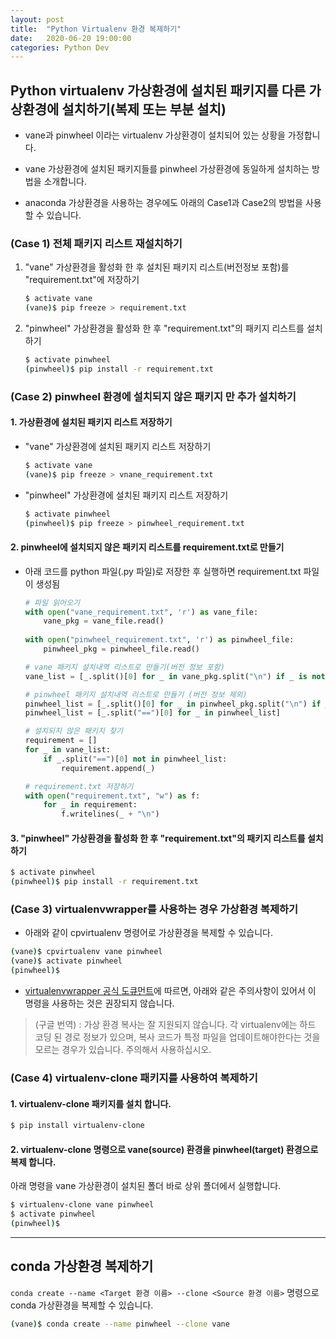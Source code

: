 ```yaml
---
layout: post
title:  "Python Virtualenv 환경 복제하기"
date:   2020-06-20 19:00:00
categories: Python Dev
---
```


## Python virtualenv 가상환경에 설치된 패키지를 다른 가상환경에 설치하기(복제 또는 부분 설치)

- vane과 pinwheel 이라는 virtualenv 가상환경이 설치되어 있는 상황을 가정합니다.

- vane 가상환경에 설치된 패키지들를 pinwheel 가상환경에 동일하게 설치하는 방법을 소개합니다.

- anaconda 가상환경을 사용하는 경우에도 아래의 Case1과 Case2의 방법을 사용할 수 있습니다.

### (Case 1) 전체 패키지 리스트 재설치하기

1. "vane" 가상환경을 활성화 한 후 설치된 패키지 리스트(버전정보 포함)를 "requirement.txt"에 저장하기

    ~~~bash
    $ activate vane
    (vane)$ pip freeze > requirement.txt
    ~~~

2. "pinwheel" 가상환경을 활성화 한 후 "requirement.txt"의 패키지 리스트를 설치하기

    ~~~bash
    $ activate pinwheel
    (pinwheel)$ pip install -r requirement.txt
    ~~~

### (Case 2) pinwheel 환경에 설치되지 않은 패키지 만 추가 설치하기

#### 1. 가상환경에 설치된 패키지 리스트 저장하기

- "vane" 가상환경에 설치된 패키지 리스트 저장하기

  ~~~bash
  $ activate vane
  (vane)$ pip freeze > vnane_requirement.txt
  ~~~

- "pinwheel" 가상환경에 설치된 패키지 리스트 저장하기

  ~~~bash
  $ activate pinwheel
  (pinwheel)$ pip freeze > pinwheel_requirement.txt
  ~~~

#### 2. pinwheel에 설치되지 않은 패키지 리스트를 requirement.txt로 만들기

- 아래 코드를 python 파일(.py 파일)로 저장한 후 실행하면 requirement.txt 파일이 생성됨

  ~~~python
  # 파일 읽어오기
  with open("vane_requirement.txt", 'r') as vane_file:
      vane_pkg = vane_file.read()
      
  with open("pinwheel_requirement.txt", 'r') as pinwheel_file:
      pinwheel_pkg = pinwheel_file.read()
  
  # vane 패키지 설치내역 리스트로 만들기(버전 정보 포함)
  vane_list = [_.split()[0] for _ in vane_pkg.split("\n") if _ is not ""]

  # pinwheel 패키지 설치내역 리스트로 만들기 (버전 정보 제외)
  pinwheel_list = [_.split()[0] for _ in pinwheel_pkg.split("\n") if _ is not ""]
  pinwheel_list = [_.split("==")[0] for _ in pinwheel_list]

  # 설치되지 않은 패키지 찾기
  requirement = []
  for _ in vane_list:
      if _.split("==")[0] not in pinwheel_list:
          requirement.append(_)

  # requirement.txt 저장하기
  with open("requirement.txt", "w") as f:
      for _ in requirement:
          f.writelines(_ + "\n")
  ~~~

#### 3. "pinwheel" 가상환경을 활성화 한 후 "requirement.txt"의 패키지 리스트를 설치하기

~~~bash
$ activate pinwheel
(pinwheel)$ pip install -r requirement.txt
~~~

### (Case 3) virtualenvwrapper를 사용하는 경우 가상환경 복제하기

- 아래와 같이 cpvirtualenv 명령어로 가상환경을 복제할 수 있습니다.

~~~bash
(vane)$ cpvirtualenv vane pinwheel
(vane)$ activate pinwheel
(pinwheel)$
~~~

- [virtualenvwrapper 공식 도큐먼트](https://virtualenvwrapper.readthedocs.io/en/latest/command_ref.html#cpvirtualenv)에 따르면, 아래와 같은 주의사항이 있어서 이 명령을 사용하는 것은 권장되지 않습니다.

> (구글 번역) : 가상 환경 복사는 잘 지원되지 않습니다. 각 virtualenv에는 하드 코딩 된 경로 정보가 있으며, 복사 코드가 특정 파일을 업데이트해야한다는 것을 모르는 경우가 있습니다. 주의해서 사용하십시오.

### (Case 4) virtualenv-clone 패키지를 사용하여 복제하기

#### 1. virtualenv-clone 패키지를 설치 합니다.

~~~bash
$ pip install virtualenv-clone
~~~

#### 2. virtualenv-clone 명령으로 vane(source) 환경을 pinwheel(target) 환경으로 복제 합니다.

아래 명령을 vane 가상환경이 설치된 폴더 바로 상위 폴더에서 실행합니다.

~~~bash
$ virtualenv-clone vane pinwheel
$ activate pinwheel
(pinwheel)$
~~~

---

## conda 가상환경 복제하기

`conda create --name <Target 환경 이름> --clone <Source 환경 이름>` 명령으로 conda 가상환경을 복제할 수 있습니다.

~~~bash
(vane)$ conda create --name pinwheel --clone vane
~~~

